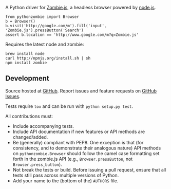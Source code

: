 A Python driver for [Zombie.js](http://zombie.labnotes.org/), a headless browser
powered by [node.js](http://nodejs.org/).

    from pythonzombie import Browser
    b = Browser()
    b.visit('http://google.com/m').fill('input', 'Zombie.js').pressButton('Search')
    assert b.location == 'http://www.google.com/m?q=Zombie.js'

Requires the latest node and zombie:

    brew install node
    curl http://npmjs.org/install.sh | sh
    npm install zombie

## Development

Source hosted at [GitHub](https://github.com/ryanpetrello/python-zombie). Report
issues and feature requests on [GitHub
Issues](https://github.com/ryanpetrello/python-zombie/issues).

Tests require ``tox`` and can be run with ``python setup.py test``.

All contributions must:

* Include accompanying tests.
* Include API documentation if new features or API methods are changed/added.
* Be (generally) compliant with PEP8.  One exception is that (for consistency,
  and to demonstrate their analogous nature) API methods on
  ``pythonzombie.Browser`` should follow the camel case formatting set forth in
  the zombie.js API (e.g., ``Browser.pressButton``, not
  ``Browser.press_button``).
* Not break the tests or build. Before issuing a pull request, ensure that all
  tests still pass across multiple versions of Python.
* Add your name to the (bottom of the) ``AUTHORS`` file.

